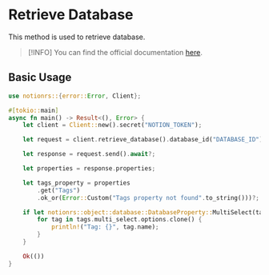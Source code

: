 # Retrieve Database

This method is used to retrieve database.

> [!INFO]
> You can find the official documentation [here](https://developers.notion.com/reference/retrieve-a-database).

## Basic Usage

```rs
use notionrs::{error::Error, Client};

#[tokio::main]
async fn main() -> Result<(), Error> {
    let client = Client::new().secret("NOTION_TOKEN");

    let request = client.retrieve_database().database_id("DATABASE_ID");

    let response = request.send().await?;

    let properties = response.properties;

    let tags_property = properties
        .get("Tags")
        .ok_or(Error::Custom("Tags property not found".to_string()))?;

    if let notionrs::object::database::DatabaseProperty::MultiSelect(tags) = tags_property {
        for tag in tags.multi_select.options.clone() {
            println!("Tag: {}", tag.name);
        }
    }

    Ok(())
}
```
